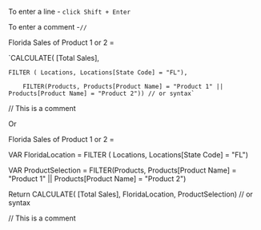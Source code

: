 To enter a line - `click Shift + Enter`

To enter a comment -`//`


Florida Sales of Product 1 or 2 = 

`CALCULATE( [Total Sales],

    FILTER ( Locations, Locations[State Code] = "FL"),
    
        FILTER(Products, Products[Product Name] = "Product 1" || Products[Product Name] = "Product 2")) // or syntax`

// This is a comment


Or 


Florida Sales of Product 1 or 2 = 

VAR FloridaLocation = FILTER ( Locations, Locations[State Code] = "FL")

VAR ProductSelection = FILTER(Products, Products[Product Name] = "Product 1" || Products[Product Name] = "Product 2")

Return
CALCULATE( [Total Sales], 
    FloridaLocation,
        ProductSelection) // or syntax

// This is a comment
